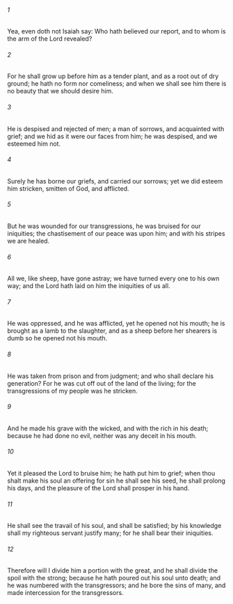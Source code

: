 ###### 1
Yea, even doth not Isaiah say: Who hath believed our report, and to whom is the arm of the Lord revealed?

###### 2
For he shall grow up before him as a tender plant, and as a root out of dry ground; he hath no form nor comeliness; and when we shall see him there is no beauty that we should desire him.

###### 3
He is despised and rejected of men; a man of sorrows, and acquainted with grief; and we hid as it were our faces from him; he was despised, and we esteemed him not.

###### 4
Surely he has borne our griefs, and carried our sorrows; yet we did esteem him stricken, smitten of God, and afflicted.

###### 5
But he was wounded for our transgressions, he was bruised for our iniquities; the chastisement of our peace was upon him; and with his stripes we are healed.

###### 6
All we, like sheep, have gone astray; we have turned every one to his own way; and the Lord hath laid on him the iniquities of us all.

###### 7
He was oppressed, and he was afflicted, yet he opened not his mouth; he is brought as a lamb to the slaughter, and as a sheep before her shearers is dumb so he opened not his mouth.

###### 8
He was taken from prison and from judgment; and who shall declare his generation? For he was cut off out of the land of the living; for the transgressions of my people was he stricken.

###### 9
And he made his grave with the wicked, and with the rich in his death; because he had done no evil, neither was any deceit in his mouth.

###### 10
Yet it pleased the Lord to bruise him; he hath put him to grief; when thou shalt make his soul an offering for sin he shall see his seed, he shall prolong his days, and the pleasure of the Lord shall prosper in his hand.

###### 11
He shall see the travail of his soul, and shall be satisfied; by his knowledge shall my righteous servant justify many; for he shall bear their iniquities.

###### 12
Therefore will I divide him a portion with the great, and he shall divide the spoil with the strong; because he hath poured out his soul unto death; and he was numbered with the transgressors; and he bore the sins of many, and made intercession for the transgressors.

